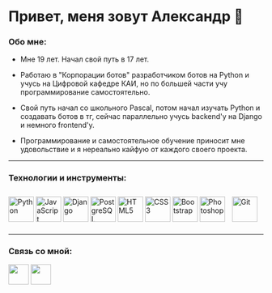 # Привет, меня зовут Александр 👋

### Обо мне:
- Мне 19 лет. Начал свой путь в 17 лет.

- Работаю в "Корпорации ботов" разработчиком ботов на Python и учусь на Цифровой кафедре КАИ, но по большей части учу программирование самостоятельно.

- Свой путь начал со школьного Pascal, потом начал изучать Python и создавать ботов в тг, сейчас параллельно учусь backend'у на Django и немного frontend'у.

- Программирование и самостоятельное обучение приносит мне удовольствие и я нереально кайфую от каждого своего проекта.

---

### Технологии и инструменты:
<div align="left">
  <a href="https://www.python.org/" target="_blank"><img src="https://profilinator.rishav.dev/skills-assets/python-original.svg" alt="Python" height="50" /></a>
  <a href="https://www.javascript.com/" target="_blank"><img src="https://profilinator.rishav.dev/skills-assets/javascript-original.svg" alt="JavaScript" height="50" /></a>
  <a href="https://www.djangoproject.com/" target="_blank"><img src="https://profilinator.rishav.dev/skills-assets/django-original.svg" alt="Django" height="50" /></a>  
  <a href="https://www.postgresql.org/" target="_blank"><img src="https://profilinator.rishav.dev/skills-assets/postgresql-original-wordmark.svg" alt="PostgreSQL" height="50" /></a>
  <a href="https://en.wikipedia.org/wiki/HTML5" target="_blank"><img src="https://profilinator.rishav.dev/skills-assets/html5-original-wordmark.svg" alt="HTML5" height="50" /></a>
  <a href="https://www.w3schools.com/css/" target="_blank"><img src="https://profilinator.rishav.dev/skills-assets/css3-original-wordmark.svg" alt="CSS3" height="50" /></a>
  <a href="https://getbootstrap.com/docs/3.4/javascript/" target="_blank"><img src="https://profilinator.rishav.dev/skills-assets/bootstrap-plain.svg" alt="Bootstrap" height="50" /></a>  
  <a href="https://www.adobe.com/in/products/photoshop.html" target="_blank"><img src="https://upload.wikimedia.org/wikipedia/commons/a/af/Adobe_Photoshop_CC_icon.svg" alt="Photoshop" height="50" /></a> 
  <a href="https://github.com/" target="_blank"><img style="margin: 10px" src="https://profilinator.rishav.dev/skills-assets/git-scm-icon.svg" alt="Git" height="50" /></a>
</div>

---

### Связь со мной:
<p align="left">
  <a href="http://www.instagram.com/sasha_oshkov" target="_blank" rel="noreferrer"><img src="https://raw.githubusercontent.com/danielcranney/readme-generator/main/public/icons/socials/instagram.svg"  height="40" /></a>
  <a href="https://t.me/oshkov" target="_blank" rel="noreferrer"><img src="https://upload.wikimedia.org/wikipedia/commons/8/82/Telegram_logo.svg"  height="40" /></a></p>
